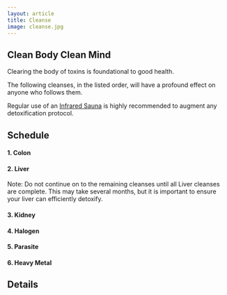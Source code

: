```yaml
---
layout: article
title: Cleanse
image: cleanse.jpg
---
```


## Clean Body Clean Mind

Clearing the body of toxins is foundational to good health.

The following cleanses, in the listed order, will have a profound effect on anyone who follows them.

Regular use of an [Infrared Sauna](/knowledge_base/Hormesis/Sauna/sauna.html) is highly recommended to augment any detoxification protocol.

## Schedule

#### 1. Colon
#### 2. Liver

Note: Do not continue on to the remaining cleanses until all Liver cleanses are complete. This may take several months, but it is important to ensure your liver can efficiently detoxify.

#### 3. Kidney
#### 4. Halogen
#### 5. Parasite
#### 6. Heavy Metal

## Details
